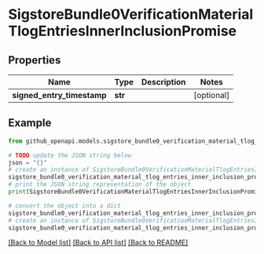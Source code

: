 # SigstoreBundle0VerificationMaterialTlogEntriesInnerInclusionPromise


## Properties

Name | Type | Description | Notes
------------ | ------------- | ------------- | -------------
**signed_entry_timestamp** | **str** |  | [optional] 

## Example

```python
from github_openapi.models.sigstore_bundle0_verification_material_tlog_entries_inner_inclusion_promise import SigstoreBundle0VerificationMaterialTlogEntriesInnerInclusionPromise

# TODO update the JSON string below
json = "{}"
# create an instance of SigstoreBundle0VerificationMaterialTlogEntriesInnerInclusionPromise from a JSON string
sigstore_bundle0_verification_material_tlog_entries_inner_inclusion_promise_instance = SigstoreBundle0VerificationMaterialTlogEntriesInnerInclusionPromise.from_json(json)
# print the JSON string representation of the object
print(SigstoreBundle0VerificationMaterialTlogEntriesInnerInclusionPromise.to_json())

# convert the object into a dict
sigstore_bundle0_verification_material_tlog_entries_inner_inclusion_promise_dict = sigstore_bundle0_verification_material_tlog_entries_inner_inclusion_promise_instance.to_dict()
# create an instance of SigstoreBundle0VerificationMaterialTlogEntriesInnerInclusionPromise from a dict
sigstore_bundle0_verification_material_tlog_entries_inner_inclusion_promise_from_dict = SigstoreBundle0VerificationMaterialTlogEntriesInnerInclusionPromise.from_dict(sigstore_bundle0_verification_material_tlog_entries_inner_inclusion_promise_dict)
```
[[Back to Model list]](../README.md#documentation-for-models) [[Back to API list]](../README.md#documentation-for-api-endpoints) [[Back to README]](../README.md)


